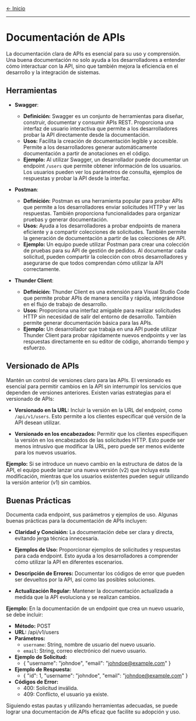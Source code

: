 [← Inicio](./README.md)

------

# Documentación de APIs

La documentación clara de APIs es esencial para su uso y comprensión. Una buena documentación no solo ayuda a los desarrolladores a entender cómo interactuar con la API, sino que también mejora la eficiencia en el desarrollo y la integración de sistemas.

## Herramientas

- **Swagger**: 
  - **Definición:** Swagger es un conjunto de herramientas para diseñar, construir, documentar y consumir APIs REST. Proporciona una interfaz de usuario interactiva que permite a los desarrolladores probar la API directamente desde la documentación.
  - **Usos:** Facilita la creación de documentación legible y accesible. Permite a los desarrolladores generar automáticamente documentación a partir de anotaciones en el código.
  - **Ejemplo:** Al utilizar Swagger, un desarrollador puede documentar un endpoint `/users` que permite obtener información de los usuarios. Los usuarios pueden ver los parámetros de consulta, ejemplos de respuestas y probar la API desde la interfaz.

- **Postman**: 
  - **Definición:** Postman es una herramienta popular para probar APIs que permite a los desarrolladores enviar solicitudes HTTP y ver las respuestas. También proporciona funcionalidades para organizar pruebas y generar documentación.
  - **Usos:** Ayuda a los desarrolladores a probar endpoints de manera eficiente y a compartir colecciones de solicitudes. También permite la generación de documentación a partir de las colecciones de API.
  - **Ejemplo:** Un equipo puede utilizar Postman para crear una colección de pruebas para su API de gestión de pedidos. Al documentar cada solicitud, pueden compartir la colección con otros desarrolladores y asegurarse de que todos comprendan cómo utilizar la API correctamente.

- **Thunder Client**: 
  - **Definición:** Thunder Client es una extensión para Visual Studio Code que permite probar APIs de manera sencilla y rápida, integrándose en el flujo de trabajo de desarrollo.
  - **Usos:** Proporciona una interfaz amigable para realizar solicitudes HTTP sin necesidad de salir del entorno de desarrollo. También permite generar documentación básica para las APIs.
  - **Ejemplo:** Un desarrollador que trabaja en una API puede utilizar Thunder Client para probar rápidamente nuevos endpoints y ver las respuestas directamente en su editor de código, ahorrando tiempo y esfuerzo.

## Versionado de APIs

Mantén un control de versiones claro para las APIs. El versionado es esencial para permitir cambios en la API sin interrumpir los servicios que dependen de versiones anteriores. Existen varias estrategias para el versionado de APIs:

- **Versionado en la URL:** Incluir la versión en la URL del endpoint, como `/api/v1/users`. Esto permite a los clientes especificar qué versión de la API desean utilizar.
  
- **Versionado en los encabezados:** Permitir que los clientes especifiquen la versión en los encabezados de las solicitudes HTTP. Esto puede ser menos intrusivo que modificar la URL, pero puede ser menos evidente para los nuevos usuarios.

**Ejemplo:** Si se introduce un nuevo cambio en la estructura de datos de la API, el equipo puede lanzar una nueva versión (v2) que incluya esta modificación, mientras que los usuarios existentes pueden seguir utilizando la versión anterior (v1) sin cambios.

## Buenas Prácticas

Documenta cada endpoint, sus parámetros y ejemplos de uso. Algunas buenas prácticas para la documentación de APIs incluyen:

- **Claridad y Concisión:** La documentación debe ser clara y directa, evitando jerga técnica innecesaria.

- **Ejemplos de Uso:** Proporcionar ejemplos de solicitudes y respuestas para cada endpoint. Esto ayuda a los desarrolladores a comprender cómo utilizar la API en diferentes escenarios.

- **Descripción de Errores:** Documentar los códigos de error que pueden ser devueltos por la API, así como las posibles soluciones.

- **Actualización Regular:** Mantener la documentación actualizada a medida que la API evoluciona y se realizan cambios.

**Ejemplo:** En la documentación de un endpoint que crea un nuevo usuario, se debe incluir:
- **Método:** POST
- **URL:** /api/v1/users
- **Parámetros:** 
  - `username`: String, nombre de usuario del nuevo usuario.
  - `email`: String, correo electrónico del nuevo usuario.
- **Ejemplo de Solicitud:** 
  - {
      "username": "johndoe",
      "email": "johndoe@example.com"
    }
- **Ejemplo de Respuesta:** 
  - {
      "id": 1,
      "username": "johndoe",
      "email": "johndoe@example.com"
    }
- **Códigos de Error:**
  - 400: Solicitud inválida.
  - 409: Conflicto, el usuario ya existe.

Siguiendo estas pautas y utilizando herramientas adecuadas, se puede lograr una documentación de APIs eficaz que facilite su adopción y uso.

